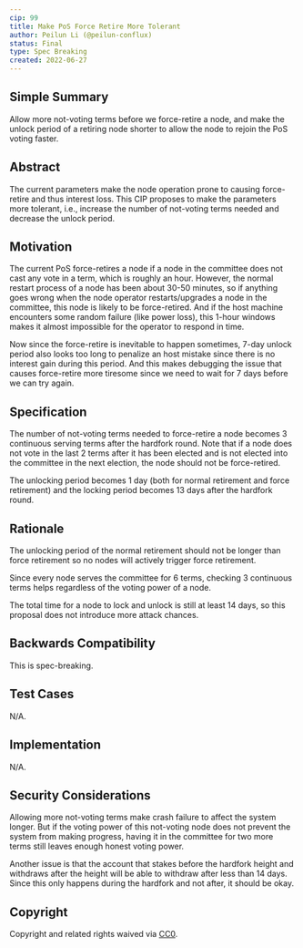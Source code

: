 ```yaml
---
cip: 99
title: Make PoS Force Retire More Tolerant
author: Peilun Li (@peilun-conflux)
status: Final
type: Spec Breaking
created: 2022-06-27
---
```


<!--You can leave these HTML comments in your merged CIP and delete the visible duplicate text guides, they will not appear and may be helpful to refer to if you edit it again. This is the suggested template for new CIPs. Note that a CIP number will be assigned by an editor. When opening a pull request to submit your CIP, please use an abbreviated title in the filename, `CIP-draft_title_abbrev.md`. The title should be 44 characters or less.-->

## Simple Summary
<!--"If you can't explain it simply, you don't understand it well enough." Provide a simplified and layman-accessible explanation of the CIP.-->
Allow more not-voting terms before we force-retire a node, and make the unlock period of a retiring node shorter to allow the node to rejoin the PoS voting faster.

## Abstract
<!--A short (~200 word) description of the technical issue being addressed.-->
The current parameters make the node operation prone to causing force-retire and thus interest loss. This CIP proposes to make the parameters more tolerant, i.e., increase the number of not-voting terms needed and decrease the unlock period.

## Motivation
<!--The motivation is critical for CIPs that want to change the Conflux protocol. It should clearly explain why the existing protocol specification is inadequate to address the problem that the CIP solves. CIP submissions without sufficient motivation may be rejected outright.-->
The current PoS force-retires a node if a node in the committee does not cast any vote in a term, which is roughly an hour. However, the normal restart process of a node has been about 30-50 minutes, so if anything goes wrong when the node operator restarts/upgrades a node in the committee, this node is likely to be force-retired. And if the host machine encounters some random failure (like power loss), this 1-hour windows makes it almost impossible for the operator to respond in time.

Now since the force-retire is inevitable to happen sometimes, 7-day unlock period also looks too long to penalize an host mistake since there is no interest gain during this period. And this makes debugging the issue that causes force-retire more tiresome since we need to wait for 7 days before we can try again.

## Specification
<!--The technical specification should describe the syntax and semantics of any new feature. The specification should be detailed enough to allow competing, interoperable implementations for any of the current Conflux platforms ([conflux-rust](https://github.com/Conflux-Chain/conflux-rust)).-->
The number of not-voting terms needed to force-retire a node becomes 3 continuous serving terms after the hardfork round. Note that if a node does not vote in the last 2 terms after it has been elected and is not elected into the committee in the next election, the node should not be force-retired.

The unlocking period becomes 1 day (both for normal retirement and force retirement) and the locking period becomes 13 days after the hardfork round.

## Rationale
<!--The rationale fleshes out the specification by describing what motivated the design and why particular design decisions were made. It should describe alternate designs that were considered and related work, e.g. how the feature is supported in other languages. The rationale may also provide evidence of consensus within the community, and should discuss important objections or concerns raised during discussion.-->
The unlocking period of the normal retirement should not be longer than force retirement so no nodes will actively trigger force retirement.

Since every node serves the committee for 6 terms, checking 3 continuous terms helps regardless of the voting power of a node.

The total time for a node to lock and unlock is still at least 14 days, so this proposal does not introduce more attack chances.

## Backwards Compatibility
<!--All CIPs that introduce backwards incompatibilities must include a section describing these incompatibilities and their severity. The CIP must explain how the author proposes to deal with these incompatibilities. CIP submissions without a sufficient backwards compatibility treatise may be rejected outright.-->
This is spec-breaking.

## Test Cases
<!--Test cases for an implementation are mandatory for CIPs that are affecting consensus changes. Other CIPs can choose to include links to test cases if applicable.-->
N/A.

## Implementation
<!--The implementations must be completed before any CIP is given status "Final", but it need not be completed before the CIP is accepted. While there is merit to the approach of reaching consensus on the specification and rationale before writing code, the principle of "rough consensus and running code" is still useful when it comes to resolving many discussions of API details.-->
N/A.

## Security Considerations
<!--All CIPs must contain a section that discusses the security implications/considerations relevant to the proposed change. Include information that might be important for security discussions, surfaces risks and can be used throughout the life cycle of the proposal. E.g. include security-relevant design decisions, concerns, important discussions, implementation-specific guidance and pitfalls, an outline of threats and risks and how they are being addressed. CIP submissions missing the "Security Considerations" section will be rejected. a CIP cannot proceed to status "Final" without a Security Considerations discussion deemed sufficient by the reviewers.-->
Allowing more not-voting terms make crash failure to affect the system longer. But if the voting power of this not-voting node does not prevent the system from making progress, having it in the committee for two more terms still leaves enough honest voting power.

Another issue is that the account that stakes before the hardfork height and withdraws after the height will be able to withdraw after less than 14 days. Since this only happens during the hardfork and not after, it should be okay.

## Copyright
Copyright and related rights waived via [CC0](https://creativecommons.org/publicdomain/zero/1.0/).
